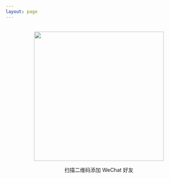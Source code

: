 ```yaml
---
layout: page
---
```


<br>
<img src="/contact/wechat-qrcode.jpg" style="display: block; margin: 0 auto; width: 350px">
<p style="text-align: center">扫描二维码添加 WeChat 好友</p>
<br>
